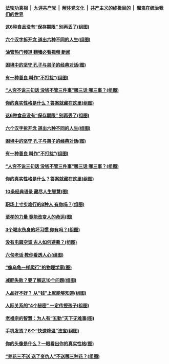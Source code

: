 ####  [法轮功真相](../../../../basic/blob/master/README.md?t=08261331) &nbsp;|&nbsp; [九评共产党](../../../../9ping.md/blob/master/README.md?t=08261331) &nbsp;|&nbsp; [解体党文化](../../../../jtdwh.md/blob/master/README.md?t=08261331)  &nbsp;|&nbsp; [共产主义的终极目的](../../../../gczydzjmd.md/blob/master/README.md?t=08261331) &nbsp;|&nbsp; [魔鬼在统治我们的世界](../../../../mgztzwmdsj.md/blob/master/README.md?t=08261331) 

#### [这6种食品没有“保存期限” 别再丢了(组图)](../pages/p8/1014388.md?t=08261331) 

#### [六个汉字拆开念 道出六种不同的人生(组图)](../pages/p8/1015167.md?t=08261331) 

#### [油管热门频道 翻墙必看视频 新闻](http://45.76.130.85:81/youtube.html?08261331)

#### [困境中的坚守 孔子与弟子的经典对话(图)](../pages/p8/1015169.md?t=08261331) 

#### [有一种善良 叫作“不打扰”(组图)](../pages/p8/1015095.md?t=08261331) 

#### [“人穷不说三句话 没钱不管三件事”哪三话 哪三事？(组图)](../pages/p8/1014849.md?t=08261331) 

#### [你的真实性格是什么？答案就藏在这里(组图)](../pages/p8/1015080.md?t=08261331) 

#### [这6种食品没有“保存期限” 别再丢了(组图)](../pages/p8/1014388.md?t=08261331) 

#### [六个汉字拆开念 道出六种不同的人生(组图)](../pages/p8/1015167.md?t=08261331) 

#### [困境中的坚守 孔子与弟子的经典对话(图)](../pages/p8/1015169.md?t=08261331) 

#### [有一种善良 叫作“不打扰”(组图)](../pages/p8/1015095.md?t=08261331) 

#### [“人穷不说三句话 没钱不管三件事”哪三话 哪三事？(组图)](../pages/p8/1014849.md?t=08261331) 

#### [你的真实性格是什么？答案就藏在这里(组图)](../pages/p8/1015080.md?t=08261331) 

#### [10条经典语录 藏尽人生智慧(图)](../pages/p8/1015042.md?t=08261331) 

#### [职场上寸步难行的8种人 有你吗？(组图)](../pages/p8/1014938.md?t=08261331) 

#### [至孝的力量 竟能改变人的命运(图)](../pages/p8/1011176.md?t=08261331) 

#### [3个喝水伤身的坏习惯 你有吗？(组图)](../pages/p8/1013532.md?t=08261331) 

#### [没有电扇空调 古人如何避暑？(组图)](../pages/p8/1014758.md?t=08261331) 

#### [六句老话 教你看透人心(组图)](../pages/p8/1014597.md?t=08261331) 

#### [“像乌龟一样爬行”的物理学家(图)](../pages/p8/1012928.md?t=08261331) 

#### [减肥失败？要了解这10个问题(组图)](../pages/p8/1014447.md?t=08261331) 

#### [人品好不好？ 从“钱”上就能够知道(组图)](../pages/p8/1014794.md?t=08261331) 

#### [人际关系的“4个秘密” 一定传授孩子(组图)](../pages/p8/1014500.md?t=08261331) 

#### [老祖宗的智慧：为人有“五勤”天下无难事(图)](../pages/p8/1014789.md?t=08261331) 

#### [手机发烫？6个“快速降温”法宝(组图)](../pages/p8/1014732.md?t=08261331) 

#### [你的头像是什么？一眼看出你的真实性格(图)](../pages/p8/1014730.md?t=08261331) 

#### [“养花三不送 送了变仇人”不送哪三种花？(组图)](../pages/p8/1014446.md?t=08261331) 

<img src='http://gfw-breaker.win/goodnews/indexes/p8.md' width='0px' height='0px'/>
